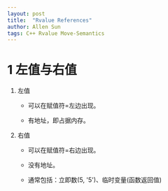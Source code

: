 ```yaml
---
layout: post
title:  "Rvalue References"
author: Allen Sun
tags: C++ Rvalue Move-Semantics
---
```


# 1 左值与右值

1. 左值

    - 可以在赋值符=左边出现。

    - 有地址，即占据内存。

2. 右值

    - 可以在赋值符=右边出现。

    - 没有地址。

    - 通常包括：立即数(5, '5')、临时变量(函数返回值)

